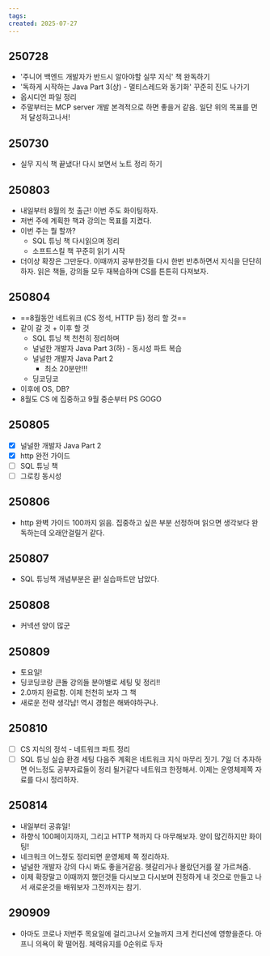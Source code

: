 ```yaml
---
tags: 
created: 2025-07-27
---
```

## 250728
- '주니어 백엔드 개발자가 반드시 알아야할 실무 지식' 책 완독하기
- '독하게 시작하는 Java Part 3(상) - 멀티스레드와 동기화' 꾸준히 진도 나가기
- 옵시디언 파일 정리
- 주말부터는 MCP server 개발 본격적으로 하면 좋을거 같음. 일단 위의 목표를 먼저 달성하고나서!
## 250730
- 실무 지식 책 끝냈다! 다시 보면서 노트 정리 하기
## 250803
- 내일부터 8월의 첫 출근! 이번 주도 화이팅하자.
- 저번 주에 계획한 책과 강의는 목표를 지켰다.
- 이번 주는 뭘 할까?
	- SQL 튜닝 책 다시읽으며 정리
	- 소프트스킬 책 꾸준히 읽기 시작
- 더이상 확장은 그만둔다. 이때까지 공부한것들 다시 한번 반추하면서 지식을 단단히 하자. 읽은 책들, 강의들 모두 재복습하며 CS를 튼튼히 다져보자.
## 250804
- ==8월동안 네트워크 (CS 정석, HTTP 등) 정리 할 것==
- 같이 갈 것 + 이후 할 것
	- SQL 튜닝 책 천천히 정리하며
	- 널널한 개발자  Java Part 3(하) - 동시성 파트 복습
	- 널널한 개발자  Java Part 2 
		- 최소 20분만!!!
	- 딩코딩코
- 이후에 OS, DB?
- 8월도 CS 에 집중하고 9월 중순부터 PS GOGO
## 250805
- [x] 널널한 개발자  Java Part 2 
- [x] http 완전 가이드
- [ ] SQL 튜닝 책
- [ ] 그로킹 동시성
## 250806
- http 완벽 가이드 100까지 읽음. 집중하고 싶은 부분 선정하며 읽으면 생각보다 완독하는데 오래안걸릴거 같다.
## 250807
- SQL 튜닝책 개념부분은 끝! 실습파트만 남았다.

## 250808
- 커넥션 양이 많군

## 250809
- 토요일!
- 딩코딩코랑 큰돌 강의들 분야별로 세팅 및 정리!!
- 2.0까지 완료함. 이제 천천히 보자 그 책
- 새로운 전략 생각남! 역시 경험은 해봐야하구나.
## 250810
- [ ] CS 지식의 정석 - 네트워크 파트 정리
- [ ] SQL 튜닝 실습 환경 세팅
다음주 계획은 네트워크 지식 마무리 짓기. 7일 더 추자하면 어느정도 공부자료들이 정리 될거같다 네트워크 한정해서. 이제는 운영체제쪽 자료를 다시 정리하자.
## 250814
- 내일부터 공휴일!
- 하향식 100페이지까지, 그리고 HTTP 책까지 다 마무해보자. 양이 많긴하지만 화이팅!
- 네크워크 어느정도 정리되면 운영체제 쪽 정리하자.
- 널널한 개발자 강의 다시 봐도 좋을거같음. 헷갈리거나 몰랐던거를 잘 가르쳐줌.
- 이제 확장말고 이때까지 했던것들 다시보고 다시보며 진정하게 내 것으로 만들고 나서 새로운것을 배워보자 그전까지는 참기.
## 290909
- 아마도 코로나 저번주 목요일에 걸리고나서 오늘까지 크게 컨디션에 영향을준다. 아프니 의욕이 확 떨어짐. 체력유지를 0순위로 두자
